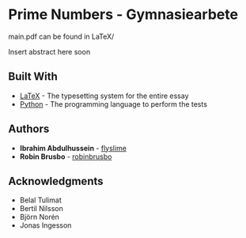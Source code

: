 # Prime Numbers - Gymnasiearbete

main.pdf can be found in LaTeX/

Insert abstract here soon

## Built With

-   [LaTeX](https://www.latex-project.org/) - The typesetting system for the entire essay
-   [Python](https://www.python.org/) - The programming language to perform the tests

## Authors

-   **Ibrahim Abdulhussein** - [flyslime](https://github.com/flyslime)
-   **Robin Brusbo** - [robinbrusbo](https://github.com/robinbrusbo)

## Acknowledgments

-   Belal Tulimat 
-   Bertil Nilsson
-   Björn Norén
-   Jonas Ingesson

